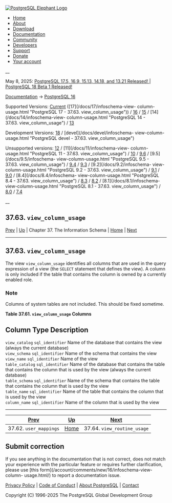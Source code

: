 [ ![PostgreSQL Elephant Logo](/media/img/about/press/elephant.png) ](/)

  * [Home](/ "Home")
  * [About](/about/ "About")
  * [Download](/download/ "Download")
  * [Documentation](/docs/ "Documentation")
  * [Community](/community/ "Community")
  * [Developers](/developer/ "Developers")
  * [Support](/support/ "Support")
  * [Donate](/about/donate/ "Donate")
  * [Your account](/account/ "Your account")

__

May 8, 2025: [ PostgreSQL 17.5, 16.9, 15.13, 14.18, and 13.21 Released! ](/about/news/postgresql-175-169-1513-1418-and-1321-released-3072/) | [ PostgreSQL 18 Beta 1 Released! ](/about/news/postgresql-18-beta-1-released-3070/)

[Documentation](/docs/ "Documentation") -> [PostgreSQL
16](/docs/16/index.html)

Supported Versions: [Current](/docs/current/infoschema-view-column-usage.html
"PostgreSQL 17 - 37.63. view_column_usage") ([17](/docs/17/infoschema-view-
column-usage.html "PostgreSQL 17 - 37.63. view_column_usage")) /
[16](/docs/16/infoschema-view-column-usage.html "PostgreSQL 16 -
37.63. view_column_usage") / [15](/docs/15/infoschema-view-column-usage.html
"PostgreSQL 15 - 37.63. view_column_usage") / [14](/docs/14/infoschema-view-
column-usage.html "PostgreSQL 14 - 37.63. view_column_usage") /
[13](/docs/13/infoschema-view-column-usage.html "PostgreSQL 13 -
37.63. view_column_usage")

Development Versions: [18](/docs/18/infoschema-view-column-usage.html
"PostgreSQL 18 - 37.63. view_column_usage") / [devel](/docs/devel/infoschema-
view-column-usage.html "PostgreSQL devel - 37.63. view_column_usage")

Unsupported versions: [12](/docs/12/infoschema-view-column-usage.html
"PostgreSQL 12 - 37.63. view_column_usage") / [11](/docs/11/infoschema-view-
column-usage.html "PostgreSQL 11 - 37.63. view_column_usage") /
[10](/docs/10/infoschema-view-column-usage.html "PostgreSQL 10 -
37.63. view_column_usage") / [9.6](/docs/9.6/infoschema-view-column-usage.html
"PostgreSQL 9.6 - 37.63. view_column_usage") / [9.5](/docs/9.5/infoschema-
view-column-usage.html "PostgreSQL 9.5 - 37.63. view_column_usage") /
[9.4](/docs/9.4/infoschema-view-column-usage.html "PostgreSQL 9.4 -
37.63. view_column_usage") / [9.3](/docs/9.3/infoschema-view-column-usage.html
"PostgreSQL 9.3 - 37.63. view_column_usage") / [9.2](/docs/9.2/infoschema-
view-column-usage.html "PostgreSQL 9.2 - 37.63. view_column_usage") /
[9.1](/docs/9.1/infoschema-view-column-usage.html "PostgreSQL 9.1 -
37.63. view_column_usage") / [9.0](/docs/9.0/infoschema-view-column-usage.html
"PostgreSQL 9.0 - 37.63. view_column_usage") / [8.4](/docs/8.4/infoschema-
view-column-usage.html "PostgreSQL 8.4 - 37.63. view_column_usage") /
[8.3](/docs/8.3/infoschema-view-column-usage.html "PostgreSQL 8.3 -
37.63. view_column_usage") / [8.2](/docs/8.2/infoschema-view-column-usage.html
"PostgreSQL 8.2 - 37.63. view_column_usage") / [8.1](/docs/8.1/infoschema-
view-column-usage.html "PostgreSQL 8.1 - 37.63. view_column_usage") /
[8.0](/docs/8.0/infoschema-view-column-usage.html "PostgreSQL 8.0 -
37.63. view_column_usage") / [7.4](/docs/7.4/infoschema-view-column-usage.html
"PostgreSQL 7.4 - 37.63. view_column_usage")

__

37.63. `view_column_usage`  
---  
[Prev](infoschema-user-mappings.html "37.62. user_mappings")  | [Up](information-schema.html "Chapter 37. The Information Schema") | Chapter 37. The Information Schema | [Home](index.html "PostgreSQL 16.9 Documentation") |  [Next](infoschema-view-routine-usage.html "37.64. view_routine_usage")  
  
* * *

## 37.63. `view_column_usage` #

The view `view_column_usage` identifies all columns that are used in the query
expression of a view (the `SELECT` statement that defines the view). A column
is only included if the table that contains the column is owned by a currently
enabled role.

### Note

Columns of system tables are not included. This should be fixed sometime.

**Table  37.61. `view_column_usage` Columns**

Column Type Description  
---  
`view_catalog` `sql_identifier` Name of the database that contains the view
(always the current database)  
`view_schema` `sql_identifier` Name of the schema that contains the view  
`view_name` `sql_identifier` Name of the view  
`table_catalog` `sql_identifier` Name of the database that contains the table
that contains the column that is used by the view (always the current
database)  
`table_schema` `sql_identifier` Name of the schema that contains the table
that contains the column that is used by the view  
`table_name` `sql_identifier` Name of the table that contains the column that
is used by the view  
`column_name` `sql_identifier` Name of the column that is used by the view  
  
  

* * *

[Prev](infoschema-user-mappings.html "37.62. user_mappings")  | [Up](information-schema.html "Chapter 37. The Information Schema") |  [Next](infoschema-view-routine-usage.html "37.64. view_routine_usage")  
---|---|---  
37.62. `user_mappings`  | [Home](index.html "PostgreSQL 16.9 Documentation") |  37.64. `view_routine_usage`  
  
## Submit correction

If you see anything in the documentation that is not correct, does not match
your experience with the particular feature or requires further clarification,
please use [this form](/account/comments/new/16/infoschema-view-column-
usage.html/) to report a documentation issue.

[Privacy Policy](/about/privacypolicy) | [Code of Conduct](/about/policies/coc/) | [About PostgreSQL](/about/) | [Contact](/about/contact/)  

Copyright (C) 1996-2025 The PostgreSQL Global Development Group

